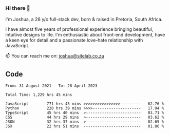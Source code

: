 ### Hi there 👋

I'm Joshua, a 28 y/o full-stack dev, born & raised in Pretoria, South Africa. 

I have almost five years of professional experience bringing beautiful, intuitive designs to life. I'm enthusiastic about front-end development, have a keen eye for detail and a passionate love-hate relationship with JavaScript.

📫 You can reach me on: joshua@sitelab.co.za

## **Code**

<!--START_SECTION:waka-->

```text
From: 31 August 2021 - To: 28 April 2023

Total Time: 1,229 hrs 45 mins

JavaScript        771 hrs 45 mins >>>>>>>>>>>>>>>>---------   62.76 %
Python            220 hrs 39 mins >>>>---------------------   17.94 %
TypeScript        45 hrs 40 mins  >------------------------   03.71 %
CSS               44 hrs 29 mins  >------------------------   03.62 %
JSON              32 hrs 37 mins  >------------------------   02.65 %
JSX               22 hrs 51 mins  -------------------------   01.86 %
```

<!--END_SECTION:waka-->

